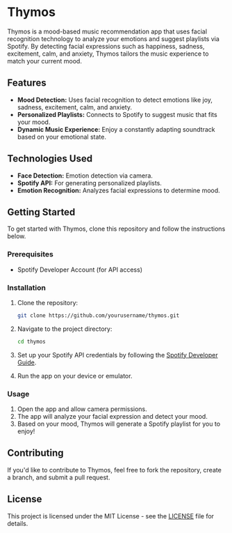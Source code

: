 # Thymos

Thymos is a mood-based music recommendation app that uses facial recognition technology to analyze your emotions and suggest playlists via Spotify. By detecting facial expressions such as happiness, sadness, excitement, calm, and anxiety, Thymos tailors the music experience to match your current mood.

## Features

- **Mood Detection:** Uses facial recognition to detect emotions like joy, sadness, excitement, calm, and anxiety.
- **Personalized Playlists:** Connects to Spotify to suggest music that fits your mood.
- **Dynamic Music Experience:** Enjoy a constantly adapting soundtrack based on your emotional state.

## Technologies Used

- **Face Detection:** Emotion detection via camera.
- **Spotify API:** For generating personalized playlists.
- **Emotion Recognition:** Analyzes facial expressions to determine mood.

## Getting Started

To get started with Thymos, clone this repository and follow the instructions below.

### Prerequisites

- Spotify Developer Account (for API access)

### Installation

1. Clone the repository:
    ```bash
    git clone https://github.com/yourusername/thymos.git
    ```

2. Navigate to the project directory:
    ```bash
    cd thymos
    ```

3. Set up your Spotify API credentials by following the [Spotify Developer Guide](https://developer.spotify.com/documentation/web-api/).

4. Run the app on your device or emulator.

### Usage

1. Open the app and allow camera permissions.
2. The app will analyze your facial expression and detect your mood.
3. Based on your mood, Thymos will generate a Spotify playlist for you to enjoy!

## Contributing

If you'd like to contribute to Thymos, feel free to fork the repository, create a branch, and submit a pull request.

## License

This project is licensed under the MIT License - see the [LICENSE](LICENSE) file for details.

